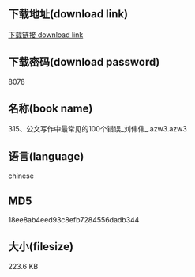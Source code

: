 ## 下载地址(download link)
[下载链接 download link](https://voluble-croquembouche-d321dc.netlify.app/?s=315%E3%80%81%E5%85%AC%E6%96%87%E5%86%99%E4%BD%9C%E4%B8%AD%E6%9C%80%E5%B8%B8%E8%A7%81%E7%9A%84100%E4%B8%AA%E9%94%99%E8%AF%AF_%E5%88%98%E4%BC%9F%E4%BC%9F_.azw3)

## 下载密码(download password)
8078

## 名称(book name)
315、公文写作中最常见的100个错误_刘伟伟_.azw3.azw3

## 语言(language)
chinese

## MD5
18ee8ab4eed93c8efb7284556dadb344

## 大小(filesize)
223.6 KB
